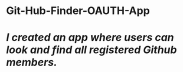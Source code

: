 # Git-Hub-Finder-OAUTH-App
<h1><em>I created an app where users can look and find all registered Github members.</em></h1>

